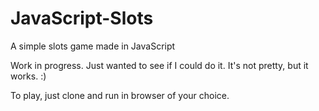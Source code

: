 # JavaScript-Slots
 A simple slots game made in JavaScript

 Work in progress. Just wanted to see if I could do it. It's not pretty, but it
 works. :)

 To play, just clone and run in browser of your choice.
